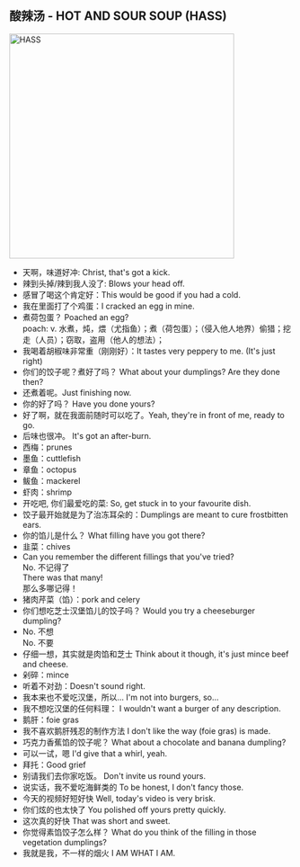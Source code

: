 ## 酸辣汤 - HOT AND SOUR SOUP (HASS)  
<img src='https://assets.tmecosys.com/image/upload/t_web767x639/img/recipe/ras/Assets/80A10077-52A1-44C1-86EA-C48AD342F68B/Derivates/b433782a-25db-43a6-a234-caca9824e175.jpg' width='400' height='400' alt='HASS'/><br/>
- 天啊，味道好冲: Christ, that's got a kick.  
- 辣到头掉/辣到我人没了: Blows your head off.
- 感冒了喝这个肯定好：This would be good if you had a cold.
- 我在里面打了个鸡蛋：I cracked an egg in mine.
- 煮荷包蛋？ Poached an egg?  
  poach: v. 水煮，炖，煨（尤指鱼）；煮（荷包蛋）；（侵入他人地界）偷猎；挖走（人员）；窃取，盗用（他人的想法）；
- 我喝着胡椒味非常重（刚刚好）：It tastes very peppery to me. (It's just right)
- 你们的饺子呢？煮好了吗？ What about your dumplings? Are they done then?
- 还煮着呢。Just finishing now.
- 你的好了吗？ Have you done yours?
- 好了啊，就在我面前随时可以吃了。Yeah, they're in front of me, ready to go.
- 后味也很冲。 It's got an after-burn.
- 西梅：prunes
- 墨鱼：cuttlefish
- 章鱼：octopus
- 鲅鱼：mackerel
- 虾肉：shrimp
- 开吃吧, 你们最爱吃的菜: So, get stuck in to your favourite dish.
- 饺子最开始就是为了治冻耳朵的：Dumplings are meant to cure frostbitten ears.
- 你的馅儿是什么？ What filling have you got there?
- 韭菜：chives
- Can you remember the different fillings that you've tried?  
No. 不记得了  
There was that many!  
那么多哪记得！  
- 猪肉芹菜（馅）：pork and celery
- 你们想吃芝士汉堡馅儿的饺子吗？ Would you try a cheeseburger dumpling?
- No. 不想  
No. 不要  
- 仔细一想，其实就是肉馅和芝士 Think about it though, it's just mince beef and cheese.
- 剁碎：mince
- 听着不对劲：Doesn't sound right.
- 我本来也不爱吃汉堡，所以... I'm not into burgers, so...
- 我不想吃汉堡的任何料理： I wouldn't want a burger of any description.
- 鹅肝：foie gras
- 我不喜欢鹅肝残忍的制作方法 I don't like the way (foie gras) is made.
- 巧克力香蕉馅的饺子呢？ What about a chocolate and banana dumpling?
- 可以一试，嗯 I'd give that a whirl, yeah.
- 拜托：Good grief
- 别请我们去你家吃饭。 Don't invite us round yours.
- 说实话，我不爱吃海鲜类的 To be honest, I don't fancy those.
- 今天的视频好短好快 Well, today's video is very brisk.
- 你们炫的也太快了 You polished off yours pretty quickly. 
- 这次真的好快 That was short and sweet. 
- 你觉得素馅饺子怎么样？ What do you think of the filling in those vegetation dumplings? 
- 我就是我，不一样的烟火 I AM WHAT I AM.
